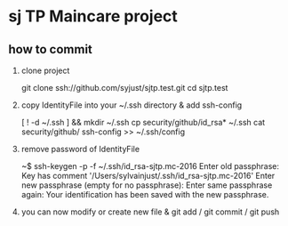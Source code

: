 # sj TP Maincare project

## how to commit

1. clone project

    git clone ssh://github.com/syjust/sjtp.test.git
    cd sjtp.test

2. copy IdentityFile into your ~/.ssh directory & add ssh-config

     [ ! -d ~/.ssh ] && mkdir ~/.ssh
     cp security/github/id_rsa* ~/.ssh
     cat security/github/ ssh-config >> ~/.ssh/config

3. remove password of IdentityFile

    ~$ ssh-keygen -p -f ~/.ssh/id_rsa-sjtp.mc-2016
    Enter old passphrase:
    Key has comment '/Users/sylvainjust/.ssh/id_rsa-sjtp.mc-2016'
    Enter new passphrase (empty for no passphrase):
    Enter same passphrase again:
    Your identification has been saved with the new passphrase.

4. you can now modify or create new file & git add / git commit / git push
